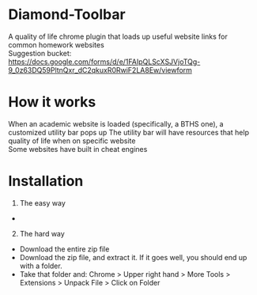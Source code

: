 # Diamond-Toolbar
A quality of life chrome plugin that loads up useful website links for common homework websites<br />
Suggestion bucket: https://docs.google.com/forms/d/e/1FAIpQLScXSJVjoTQg-9_0z63DQ59PltnQxr_dC2qkuxR0RwiF2LA8Ew/viewform
# How it works
When an academic website is loaded (specifically, a BTHS one), a customized utility bar pops up
The utility bar will have resources that help quality of life when on specific website <br />
Some websites have built in cheat engines
# Installation
1) The easy way
- <To be added>
2) The hard way 
- Download the entire zip file
- Download the zip file, and extract it. If it goes well, you should end up with a folder. 
- Take that folder and: Chrome > Upper right hand > More Tools > Extensions > Unpack File > Click on Folder
